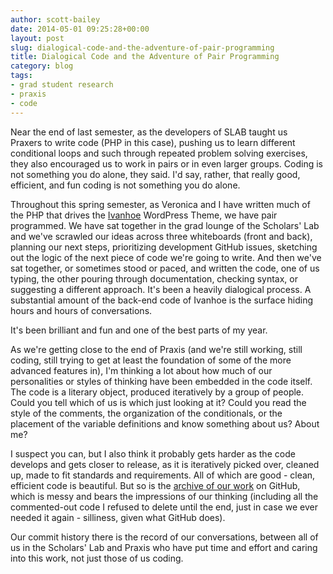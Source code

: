 ```yaml
---
author: scott-bailey
date: 2014-05-01 09:25:28+00:00
layout: post
slug: dialogical-code-and-the-adventure-of-pair-programming
title: Dialogical Code and the Adventure of Pair Programming
category: blog
tags:
- grad student research
- praxis
- code
---
```


Near the end of last semester, as the developers of SLAB taught us Praxers to write code (PHP in this case), pushing us to learn different conditional loops and such through repeated problem solving exercises, they also encouraged us to work in pairs or in even larger groups. Coding is not something you do alone, they said. I'd say, rather, that really good, efficient, and fun coding is not something you do alone.

Throughout this spring semester, as Veronica and I have written much of the PHP that drives the [Ivanhoe](http://ivanhoe.scholarslab.org/) WordPress Theme, we have pair programmed. We have sat together in the grad lounge of the Scholars' Lab and we've scrawled our ideas across three whiteboards (front and back), planning our next steps, prioritizing development GitHub issues, sketching out the logic of the next piece of code we're going to write. And then we've sat together, or sometimes stood or paced, and written the code, one of us typing, the other pouring through documentation, checking syntax, or suggesting a different approach. It's been a heavily dialogical process. A substantial amount of the back-end code of Ivanhoe is the surface hiding hours and hours of conversations.

It's been brilliant and fun and one of the best parts of my year.

As we're getting close to the end of Praxis (and we're still working, still coding, still trying to get at least the foundation of some of the more advanced features in), I'm thinking a lot about how much of our personalities or styles of thinking have been embedded in the code itself. The code is a literary object, produced iteratively by a group of people. Could you tell which of us is which just looking at it? Could you read the style of the comments, the organization of the conditionals, or the placement of the variable definitions and know something about us? About me?

I suspect you can, but I also think it probably gets harder as the code develops and gets closer to release, as it is iteratively picked over, cleaned up, made to fit standards and requirements. All of which are good - clean, efficient code is beautiful. But so is the [archive of our work](https://github.com/scholarslab/ivanhoe/) on GitHub, which is messy and bears the impressions of our thinking (including all the commented-out code I refused to delete until the end, just in case we ever needed it again - silliness, given what GitHub does).

Our commit history there is the record of our conversations, between all of us in the Scholars' Lab and Praxis who have put time and effort and caring into this work, not just those of us coding.
